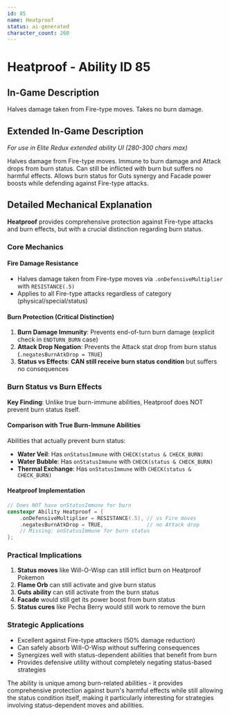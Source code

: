 ```yaml
---
id: 85
name: Heatproof
status: ai-generated
character_count: 260
---
```


# Heatproof - Ability ID 85

## In-Game Description
Halves damage taken from Fire-type moves. Takes no burn damage.

## Extended In-Game Description
*For use in Elite Redux extended ability UI (280-300 chars max)*

Halves damage from Fire-type moves. Immune to burn damage and Attack drops from burn status. Can still be inflicted with burn but suffers no harmful effects. Allows burn status for Guts synergy and Facade power boosts while defending against Fire-type attacks.

## Detailed Mechanical Explanation
**Heatproof** provides comprehensive protection against Fire-type attacks and burn effects, but with a crucial distinction regarding burn status.

### Core Mechanics

#### Fire Damage Resistance
- Halves damage taken from Fire-type moves via `.onDefensiveMultiplier` with `RESISTANCE(.5)`
- Applies to all Fire-type attacks regardless of category (physical/special/status)

#### Burn Protection (Critical Distinction)
1. **Burn Damage Immunity**: Prevents end-of-turn burn damage (explicit check in `ENDTURN_BURN` case)
2. **Attack Drop Negation**: Prevents the Attack stat drop from burn status (`.negatesBurnAtkDrop = TRUE`)
3. **Status vs Effects**: **CAN still receive burn status condition** but suffers no consequences

### Burn Status vs Burn Effects
**Key Finding**: Unlike true burn-immune abilities, Heatproof does NOT prevent burn status itself.

#### Comparison with True Burn-Immune Abilities
Abilities that actually prevent burn status:
- **Water Veil**: Has `onStatusImmune` with `CHECK(status & CHECK_BURN)`
- **Water Bubble**: Has `onStatusImmune` with `CHECK(status & CHECK_BURN)`
- **Thermal Exchange**: Has `onStatusImmune` with `CHECK(status & CHECK_BURN)`

#### Heatproof Implementation
```cpp
// Does NOT have onStatusImmune for burn
constexpr Ability Heatproof = {
    .onDefensiveMultiplier = RESISTANCE(.5), // vs Fire moves
    .negatesBurnAtkDrop = TRUE,              // no Attack drop
    // Missing: onStatusImmune for burn status
};
```

### Practical Implications
1. **Status moves** like Will-O-Wisp can still inflict burn on Heatproof Pokemon
2. **Flame Orb** can still activate and give burn status
3. **Guts ability** can still activate from the burn status
4. **Facade** would still get its power boost from burn status
5. **Status cures** like Pecha Berry would still work to remove the burn

### Strategic Applications
- Excellent against Fire-type attackers (50% damage reduction)
- Can safely absorb Will-O-Wisp without suffering consequences
- Synergizes well with status-dependent abilities that benefit from burn
- Provides defensive utility without completely negating status-based strategies

The ability is unique among burn-related abilities - it provides comprehensive protection against burn's harmful effects while still allowing the status condition itself, making it particularly interesting for strategies involving status-dependent moves and abilities.
